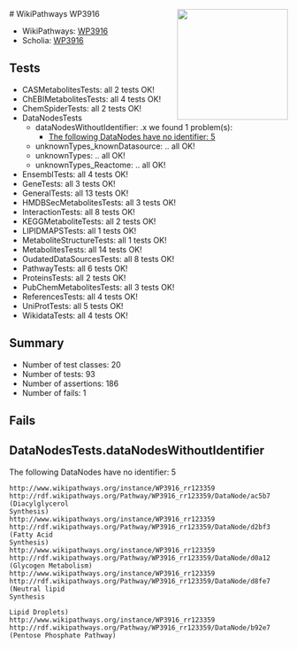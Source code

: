 <img style="float: right; width: 200px" src="https://upload.wikimedia.org/wikipedia/commons/thumb/8/83/Wplogo_with_text_500.png/640px-Wplogo_with_text_500.png" />
# WikiPathways WP3916

* WikiPathways: [WP3916](https://wikipathways.org/pathways/WP3916)
* Scholia: [WP3916](https://scholia.toolforge.org/wikipathways/WP3916)
## Tests
* CASMetabolitesTests: all 2 tests OK!
* ChEBIMetabolitesTests: all 4 tests OK!
* ChemSpiderTests: all 2 tests OK!
* DataNodesTests
    * dataNodesWithoutIdentifier: .x we found 1 problem(s):
        * [The following DataNodes have no identifier: 5](#d2d32fa4)
    * unknownTypes_knownDatasource: .. all OK!
    * unknownTypes: .. all OK!
    * unknownTypes_Reactome: .. all OK!
* EnsemblTests: all 4 tests OK!
* GeneTests: all 3 tests OK!
* GeneralTests: all 13 tests OK!
* HMDBSecMetabolitesTests: all 3 tests OK!
* InteractionTests: all 8 tests OK!
* KEGGMetaboliteTests: all 2 tests OK!
* LIPIDMAPSTests: all 1 tests OK!
* MetaboliteStructureTests: all 1 tests OK!
* MetabolitesTests: all 14 tests OK!
* OudatedDataSourcesTests: all 8 tests OK!
* PathwayTests: all 6 tests OK!
* ProteinsTests: all 2 tests OK!
* PubChemMetabolitesTests: all 3 tests OK!
* ReferencesTests: all 4 tests OK!
* UniProtTests: all 5 tests OK!
* WikidataTests: all 4 tests OK!


## Summary

* Number of test classes: 20
* Number of tests: 93
* Number of assertions: 186
* Number of fails: 1

## Fails

<a name="d2d32fa4" />

## DataNodesTests.dataNodesWithoutIdentifier

The following DataNodes have no identifier: 5
```
http://www.wikipathways.org/instance/WP3916_rr123359 http://rdf.wikipathways.org/Pathway/WP3916_rr123359/DataNode/ac5b7 (Diacylglycerol
Synthesis)
http://www.wikipathways.org/instance/WP3916_rr123359 http://rdf.wikipathways.org/Pathway/WP3916_rr123359/DataNode/d2bf3 (Fatty Acid
Synthesis)
http://www.wikipathways.org/instance/WP3916_rr123359 http://rdf.wikipathways.org/Pathway/WP3916_rr123359/DataNode/d0a12 (Glycogen Metabolism)
http://www.wikipathways.org/instance/WP3916_rr123359 http://rdf.wikipathways.org/Pathway/WP3916_rr123359/DataNode/d8fe7 (Neutral lipid
Synthesis

Lipid Droplets)
http://www.wikipathways.org/instance/WP3916_rr123359 http://rdf.wikipathways.org/Pathway/WP3916_rr123359/DataNode/b92e7 (Pentose Phosphate Pathway)
```

